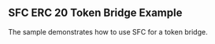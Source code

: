 SFC ERC 20 Token Bridge Example
----------------
The sample demonstrates how to use SFC for a token bridge.

